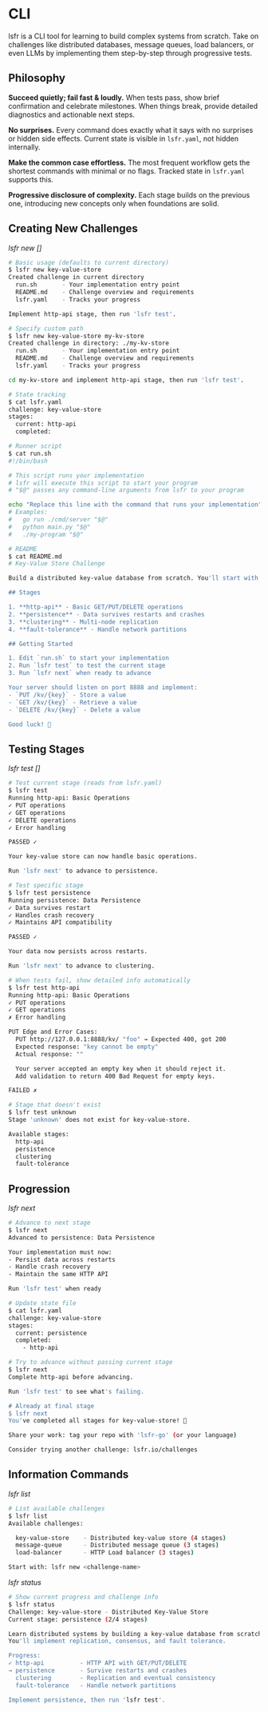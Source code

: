 # CLI

lsfr is a CLI tool for learning to build complex systems from scratch. Take on challenges like distributed databases, message queues, load balancers, or even LLMs by implementing them step-by-step through progressive tests.

## Philosophy

**Succeed quietly; fail fast & loudly.** When tests pass, show brief confirmation and celebrate milestones. When things break, provide detailed diagnostics and actionable next steps.

**No surprises.** Every command does exactly what it says with no surprises or hidden side effects. Current state is visible in `lsfr.yaml`, not hidden internally.

**Make the common case effortless.** The most frequent workflow gets the shortest commands with minimal or no flags. Tracked state in `lsfr.yaml` supports this.

**Progressive disclosure of complexity.** Each stage builds on the previous one, introducing new concepts only when foundations are solid.

## Creating New Challenges

_lsfr new <challenge> [<path>]_

```bash
# Basic usage (defaults to current directory)
$ lsfr new key-value-store
Created challenge in current directory
  run.sh       - Your implementation entry point
  README.md    - Challenge overview and requirements
  lsfr.yaml    - Tracks your progress

Implement http-api stage, then run 'lsfr test'.

# Specify custom path
$ lsfr new key-value-store my-kv-store
Created challenge in directory: ./my-kv-store
  run.sh       - Your implementation entry point
  README.md    - Challenge overview and requirements
  lsfr.yaml    - Tracks your progress

cd my-kv-store and implement http-api stage, then run 'lsfr test'.

# State tracking
$ cat lsfr.yaml
challenge: key-value-store
stages:
  current: http-api
  completed:

# Runner script
$ cat run.sh
#!/bin/bash

# This script runs your implementation
# lsfr will execute this script to start your program
# "$@" passes any command-line arguments from lsfr to your program

echo "Replace this line with the command that runs your implementation"
# Examples:
#   go run ./cmd/server "$@"
#   python main.py "$@"
#   ./my-program "$@"

# README
$ cat README.md
# Key-Value Store Challenge

Build a distributed key-value database from scratch. You'll start with a simple HTTP API and progressively add persistence, clustering, and fault tolerance.

## Stages

1. **http-api** - Basic GET/PUT/DELETE operations
2. **persistence** - Data survives restarts and crashes
3. **clustering** - Multi-node replication
4. **fault-tolerance** - Handle network partitions

## Getting Started

1. Edit `run.sh` to start your implementation
2. Run `lsfr test` to test the current stage
3. Run `lsfr next` when ready to advance

Your server should listen on port 8888 and implement:
- `PUT /kv/{key}` - Store a value
- `GET /kv/{key}` - Retrieve a value
- `DELETE /kv/{key}` - Delete a value

Good luck! 🚀
```

## Testing Stages

_lsfr test [<stage>]_

```bash
# Test current stage (reads from lsfr.yaml)
$ lsfr test
Running http-api: Basic Operations
✓ PUT operations
✓ GET operations
✓ DELETE operations
✓ Error handling

PASSED ✓

Your key-value store can now handle basic operations.

Run 'lsfr next' to advance to persistence.

# Test specific stage
$ lsfr test persistence
Running persistence: Data Persistence
✓ Data survives restart
✓ Handles crash recovery
✓ Maintains API compatibility

PASSED ✓

Your data now persists across restarts.

Run 'lsfr next' to advance to clustering.

# When tests fail, show detailed info automatically
$ lsfr test http-api
Running http-api: Basic Operations
✓ PUT operations
✓ GET operations
✗ Error handling

PUT Edge and Error Cases:
  PUT http://127.0.0.1:8888/kv/ "foo" → Expected 400, got 200
  Expected response: "key cannot be empty"
  Actual response: ""

  Your server accepted an empty key when it should reject it.
  Add validation to return 400 Bad Request for empty keys.

FAILED ✗

# Stage that doesn't exist
$ lsfr test unknown
Stage 'unknown' does not exist for key-value-store.

Available stages:
  http-api
  persistence
  clustering
  fault-tolerance
```

## Progression

_lsfr next_

```bash
# Advance to next stage
$ lsfr next
Advanced to persistence: Data Persistence

Your implementation must now:
- Persist data across restarts
- Handle crash recovery
- Maintain the same HTTP API

Run 'lsfr test' when ready

# Update state file
$ cat lsfr.yaml
challenge: key-value-store
stages:
  current: persistence
  completed:
    - http-api

# Try to advance without passing current stage
$ lsfr next
Complete http-api before advancing.

Run 'lsfr test' to see what's failing.

# Already at final stage
$ lsfr next
You've completed all stages for key-value-store! 🎉

Share your work: tag your repo with 'lsfr-go' (or your language)

Consider trying another challenge: lsfr.io/challenges
```

## Information Commands

_lsfr list_

```bash
# List available challenges
$ lsfr list
Available challenges:

  key-value-store    - Distributed key-value store (4 stages)
  message-queue      - Distributed message queue (3 stages)
  load-balancer      - HTTP Load balancer (3 stages)

Start with: lsfr new <challenge-name>
```

_lsfr status_

```bash
# Show current progress and challenge info
$ lsfr status
Challenge: key-value-store - Distributed Key-Value Store
Current stage: persistence (2/4 stages)

Learn distributed systems by building a key-value database from scratch.
You'll implement replication, consensus, and fault tolerance.

Progress:
✓ http-api          - HTTP API with GET/PUT/DELETE
→ persistence       - Survive restarts and crashes
  clustering        - Replication and eventual consistency
  fault-tolerance   - Handle network partitions

Implement persistence, then run 'lsfr test'.
```
